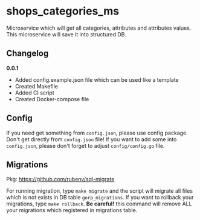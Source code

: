 # shops_categories_ms
Microservice which will get all categories, attributes and attributes values. This microservice will save it into structured DB.

## Changelog
**0.0.1**
- Added config.example.json file which can be used like a template
- Created Makefile
- Added CI script
- Created Docker-compose file

## Config
If you need get something from `config.json`, please use config package. Don't get directly from `config.json` file!
If you want to add some into `config.json`, please don't forget to adjust `config/config.go` file.

## Migrations
Pkg: https://github.com/rubenv/sql-migrate

For running migration, type `make migrate` and the script will migrate all files which is not exists in DB table `gorp_migrations`.
If you want to rollback your migrations, type `make rollback`. **Be careful!** this command will remove ALL your migrations which registered in migrations table. 
